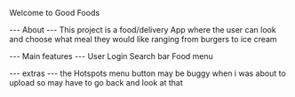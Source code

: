Welcome to Good Foods

--- About ---
This project is a food/delivery App where the user can look and choose what meal they would like
ranging from burgers to ice cream

--- Main features --- 
User Login
Search bar 
Food menu

--- extras --- 
the Hotspots menu button may be buggy when i was about to upload so may have to go back and look at that 
